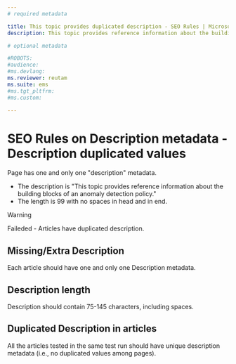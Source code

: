 ```yaml
---
# required metadata

title: This topic provides duplicated description - SEO Rules | Microsoft Docs
description: This topic provides reference information about the building blocks of an anomaly detection policy.

# optional metadata

#ROBOTS:
#audience:
#ms.devlang:
ms.reviewer: reutam
ms.suite: ems
#ms.tgt_pltfrm:
#ms.custom:

---
```


# SEO Rules on Description metadata - Description duplicated values

Page has one and only one "description" metadata.  
+ The description is "This topic provides reference information about the building blocks of an anomaly detection policy."  
+ The length is 99 with no spaces in head and in end.

> [!WARNING] 
> Faileded - Articles have duplicated description.

## Missing/Extra Description
Each article should have one and only one Description metadata.
## Description length
Description should contain 75-145 characters, including spaces.
## Duplicated Description in articles
All the articles tested in the same test run should have unique description metadata (i.e., no duplicated values among pages).
